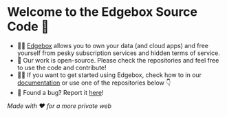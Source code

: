 # Welcome to the Edgebox Source Code 👋

- 🙋‍♀️ [Edgebox](https://edgebox.io) allows you to own your data (and cloud apps) and free yourself from pesky subscription services and hidden terms of service.
- 🌈 Our work is open-source. Please check the repositories and feel free to use the code and contribute!
- 👩‍💻 If you want to get started using Edgebox, check how to in our [documentation](https://docs.edgebox.io) or use one of the repositories below 👇
- 🐛 Found a bug? Report it [here](https://github.com/orgs/edgebox-iot/projects/5/views/1)!

_Made with ❤️ for a more private web_
